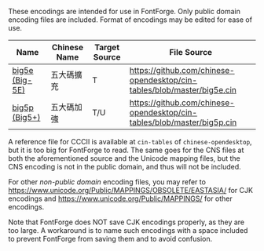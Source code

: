 These encodings are intended for use in FontForge. Only public domain encoding files are included. Format of encodings may be edited for ease of use.

| Name | Chinese Name | Target Source | File Source |
| --- | --- | --- | --- |
| [big5e (Big-5E)](https://en.wikipedia.org/wiki/Big5#Big-5E) | 五大碼擴充 | T |<https://github.com/chinese-opendesktop/cin-tables/blob/master/big5e.cin> |
| [big5p (Big5+)](https://en.wikipedia.org/wiki/Big5#Big5+) | 五大碼加強 | T/U | <https://github.com/chinese-opendesktop/cin-tables/blob/master/big5p.cin> |

A reference file for CCCII is available at `cin-tables` of `chinese-opendesktop`, but it is too big for FontForge to read. The same goes for the CNS files at both the aforementioned source and the Unicode mapping files, but the CNS encoding is not in the public domain, and thus will not be included.

For other *non-public domain* encoding files, you may refer to <https://www.unicode.org/Public/MAPPINGS/OBSOLETE/EASTASIA/> for CJK encodings and <https://www.unicode.org/Public/MAPPINGS/> for other encodings.

Note that FontForge does NOT save CJK encodings properly, as they are too large. A workaround is to name such encodings with a space included to prevent FontForge from saving them and to avoid confusion.
